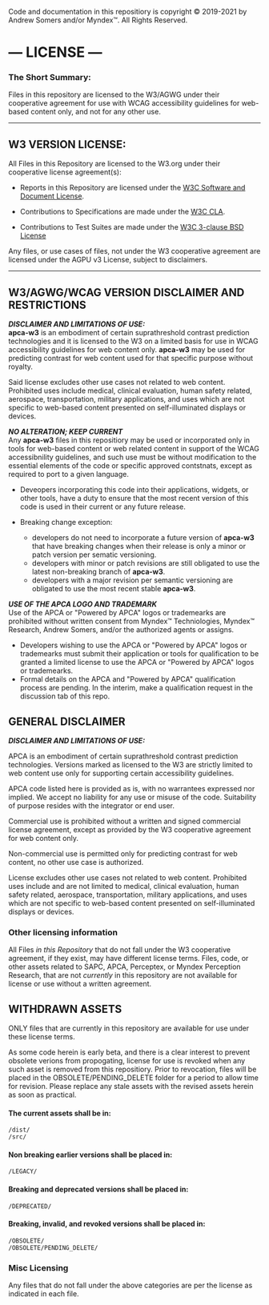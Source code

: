 Code and documentation in this repositiory is copyright © 2019-2021 by Andrew Somers and/or Myndex™. All Rights Reserved.

# — LICENSE —

### The Short Summary:
Files in this repository are licensed to the W3/AGWG under their cooperative agreement for use with WCAG accessibility guidelines for web-based content only, and not for any other use.

______________

## W3 VERSION LICENSE:

All Files in this Repository are licensed to the W3.org under their cooperative license agreement(s):

- Reports in this Repository are licensed under the
[W3C Software and Document License](http://www.w3.org/Consortium/Legal/2015/copyright-software-and-document).

- Contributions to Specifications are made under the
[W3C CLA](https://www.w3.org/community/about/agreements/cla/).

- Contributions to Test Suites are made under the
[W3C 3-clause BSD License](https://www.w3.org/Consortium/Legal/2008/03-bsd-license.html)

Any files, or use cases of files, not under the W3 cooperative agreement are licensed under the AGPU v3 License, subject to disclaimers.

-----
## W3/AGWG/WCAG VERSION DISCLAIMER AND RESTRICTIONS

_**DISCLAIMER AND LIMITATIONS OF USE:**_       
**apca-w3** is an embodiment of certain suprathreshold contrast
prediction technologies and it is licensed to the W3 on a
limited basis for use in WCAG accessibility guidelines
for web content only. **apca-w3**  may be used for 
predicting contrast for web content used for that
specific purpose without royalty.

Said license excludes other use cases
not related to web content. Prohibited uses include
medical, clinical evaluation, human safety related,
aerospace, transportation, military applications, 
and uses which are not specific to web-based content
presented on self-illuminated displays or devices.

_**NO ALTERATION; KEEP CURRENT**_     
Any **apca-w3** files in this repositiory may be used or incorporated only in tools for web-based content or web related content in support of the WCAG accessibnility guidelines, and such use must be without modification to the essential elements of the code or specific approved contstnats, except as required to port to a given language.

- Deveopers incorporating this code into their applications, widgets, or other tools, have a duty to ensure that the most recent version of this code is used in their current or any future release. 

- Breaking change exception:
    - developers do not need to incorporate a future version of **apca-w3** that have breaking changes when their release is only a minor or patch version per sematic versioning.
    - developers with minor or patch revisions are still obligated to use the latest non-breaking branch of **apca-w3**.
    - developers with a major revision per semantic versioning are obligated to use the most recent stable **apca-w3**.

_**USE OF THE APCA LOGO AND TRADEMARK**_     
Use of the APCA or "Powered by APCA" logos or trademearks are prohibited without written consent from Myndex™ Techniologies, Myndex™ Research, Andrew Somers, and/or the authorized agents or assigns.
- Developers wishing to use the APCA or "Powered by APCA" logos or trademearks must submit their application or tools for qualification to be granted a limited license to use the APCA or "Powered by APCA" logos or trademearks.
- Formal details on the APCA and "Powered by APCA" qualification process are pending. In the interim, make a qualification request in the discussion tab of this repo.


## GENERAL DISCLAIMER

**_DISCLAIMER AND LIMITATIONS OF USE:_**

APCA is an embodiment of certain suprathreshold contrast
prediction technologies. Versions marked as licensed to 
the W3 are strictly limited to web content use only for 
supporting certain accessibility guidelines.

APCA code listed here is provided as is, with no 
warrantees expressed nor implied. We accept no 
liability for any use or misuse of the code. 
Suitability of  purpose resides with the 
integrator or end user.

Commercial use is prohibited without a written 
and signed commercial license agreement, except 
as provided by the W3 cooperative agreement for 
web content only.

Non-commercial use is permitted only for 
predicting contrast for web content, no 
other use case is authorized.

License excludes other use cases not related to web 
content. Prohibited uses include and are not limited 
to medical, clinical evaluation, human safety related, 
aerospace, transportation, military applications, and 
uses which are not specific to web-based content 
presented on self-illuminated displays or devices.

### Other licensing information

All Files _in this Repository_ that do not fall under the W3 cooperative agreement, if they exist, may have different license terms. Files, code, or other assets related to SAPC, APCA, Perceptex, or Myndex Perception Research, that are not _currently_ in this repository are not available for license or use without a written agreement.

## WITHDRAWN ASSETS
ONLY files that are currently in this repository are available for use under these license terms.

As some code herein is early beta, and there is a clear interest to prevent obsolete verions from propogating, license for use is revoked when any such asset is removed from this repositiory. Prior to revocation, files will be placed in the OBSOLETE/PENDING_DELETE folder for a period to allow time for revision. Please replace any stale assets with the revised assets herein as soon as practical.

#### The current assets shall be in:
    /dist/    
    /src/
#### Non breaking earlier versions shall be placed in:
    /LEGACY/
#### Breaking and deprecated versions shall be placed in:
    /DEPRECATED/
#### Breaking, invalid, and revoked versions shall be placed in:
    /OBSOLETE/    
    /OBSOLETE/PENDING_DELETE/

### Misc Licensing
Any files that do not fall under the above categories are per the license as indicated in each file.
